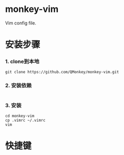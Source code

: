 # monkey-vim

Vim config file.

# 安装步骤

### 1. clone到本地

```
git clone https://github.com/QMonkey/monkey-vim.git
```

### 2. 安装依赖

```
```

### 3. 安装

```
cd monkey-vim
cp .vimrc ~/.vimrc
vim
```

# 快捷键
